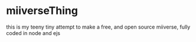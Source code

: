 # miiverseThing

this is my teeny tiny attempt to make a free, and open source miiverse, fully coded in node and ejs
